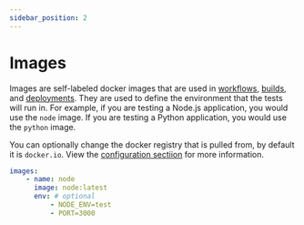 ```yaml
---
sidebar_position: 2
---
```


# Images

Images are self-labeled docker images that are used in [workflows](./workflows), [builds](./builds), and [deployments](./deployments). They are used to define the environment that the tests will run in. For example, if you are testing a Node.js application, you would use the `node` image. If you are testing a Python application, you would use the `python` image.

You can optionally change the docker registry that is pulled from, by default it is `docker.io`. View the [configuration sectiion](./config) for more information.

```yaml title="velocity.yml"
images:
    - name: node
      image: node:latest
      env: # optional
          - NODE_ENV=test
          - PORT=3000
```
